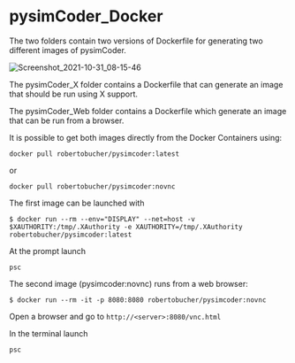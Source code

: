 # pysimCoder_Docker

The two folders contain two versions of Dockerfile for generating two different images of pysimCoder.

![Screenshot_2021-10-31_08-15-46](https://user-images.githubusercontent.com/8348158/139572654-7fc549da-5530-410e-b092-64104a037606.png)

The pysimCoder_X folder contains a Dockerfile that can generate an image that should be run using X support.

The pysimCoder_Web folder contains a Dockerfile which generate an image that can be run from a browser.

It is possible to get both images directly from the Docker Containers using:

```
docker pull robertobucher/pysimcoder:latest
```
or
```
docker pull robertobucher/pysimcoder:novnc
```

The first image can be launched with
```
$ docker run --rm --env="DISPLAY" --net=host -v $XAUTHORITY:/tmp/.XAuthority -e XAUTHORITY=/tmp/.XAuthority robertobucher/pysimcoder:latest
```
At the prompt launch
```
psc
```

The second image (pysimcoder:novnc) runs from a web browser:
```
$ docker run --rm -it -p 8080:8080 robertobucher/pysimcoder:novnc
```
Open a browser and go to  `http://<server>:8080/vnc.html`

In the terminal launch
```
psc
```
